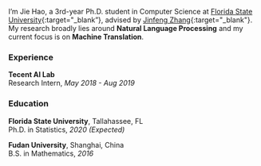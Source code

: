 

I’m Jie Hao, a 3rd-year Ph.D. student in Computer Science at [Florida State University](https://www.fsu.edu){:target="_blank”}, advised by [Jinfeng Zhang](https://ani.stat.fsu.edu/~jinfeng/index.html){:target="_blank"}. My research broadly lies around **Natural Language Processing** and  my current focus is on **Machine Translation**.


### Experience

**Tecent AI Lab**  
Research Intern, *May 2018 - Aug 2019*


### Education

**Florida State University**, Tallahassee, FL  
Ph.D. in Statistics, *2020 (Expected)*

**Fudan University**, Shanghai, China  
B.S. in Mathematics, *2016*


